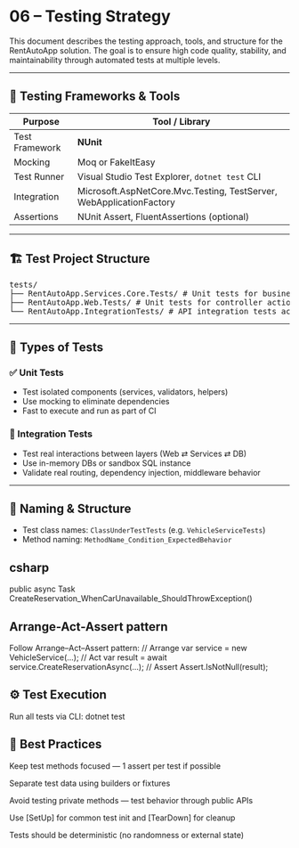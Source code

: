 # 06 – Testing Strategy

This document describes the testing approach, tools, and structure for the RentAutoApp solution. The goal is to ensure high code quality, stability, and maintainability through automated tests at multiple levels.

---

## 🧪 Testing Frameworks & Tools

| Purpose         | Tool / Library                       |
|------------------|--------------------------------------|
| Test Framework   | **NUnit**                            |
| Mocking          | Moq or FakeItEasy                    |
| Test Runner      | Visual Studio Test Explorer, `dotnet test` CLI |
| Integration      | Microsoft.AspNetCore.Mvc.Testing, TestServer, WebApplicationFactory |
| Assertions       | NUnit Assert, FluentAssertions (optional) |

---

## 🏗️ Test Project Structure

<pre>
tests/
├── RentAutoApp.Services.Core.Tests/ # Unit tests for business logic and services 
├── RentAutoApp.Web.Tests/ # Unit tests for controller actions and web logic
└── RentAutoApp.IntegrationTests/ # API integration tests across all layers
</pre>

---

## 🧩 Types of Tests

### ✅ Unit Tests
- Test isolated components (services, validators, helpers)
- Use mocking to eliminate dependencies
- Fast to execute and run as part of CI

### 🔁 Integration Tests
- Test real interactions between layers (Web ⇄ Services ⇄ DB)
- Use in-memory DBs or sandbox SQL instance
- Validate real routing, dependency injection, middleware behavior

---

## 🔎 Naming & Structure

- Test class names: `ClassUnderTestTests` (e.g. `VehicleServiceTests`)
- Method naming: `MethodName_Condition_ExpectedBehavior`

## csharp
public async Task CreateReservation_WhenCarUnavailable_ShouldThrowException()

## Arrange-Act-Assert pattern
Follow Arrange–Act–Assert pattern:
// Arrange
var service = new VehicleService(...);
// Act
var result = await service.CreateReservationAsync(...);
// Assert
Assert.IsNotNull(result);

## ⚙️ Test Execution
Run all tests via CLI:
dotnet test

## 🧼 Best Practices
Keep test methods focused — 1 assert per test if possible

Separate test data using builders or fixtures

Avoid testing private methods — test behavior through public APIs

Use [SetUp] for common test init and [TearDown] for cleanup

Tests should be deterministic (no randomness or external state)
